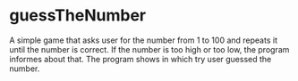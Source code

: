 # guessTheNumber
A simple game that asks user for the number from 1 to 100 and repeats it until the number is correct. If the number is too high or too low, the program informes about that. The program shows in which try user guessed the number.
